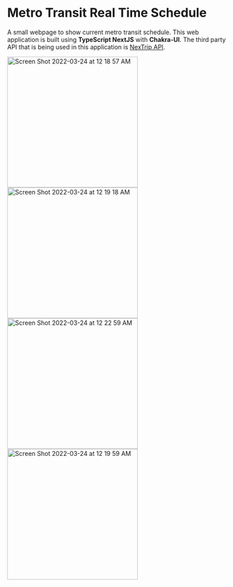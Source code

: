 # Metro Transit Real Time Schedule

A small webpage to show current metro transit schedule. This web application is built using **TypeScript NextJS** with **Chakra-UI**. The third party API that is being used in this application is [NexTrip API](https://svc.metrotransit.org/swagger/index.html).

<div>
<img width="300" alt="Screen Shot 2022-03-24 at 12 18 57 AM" src="https://user-images.githubusercontent.com/62977699/159849155-0b5d8888-5920-4c25-a06b-1061abae31da.png">
<img width="300" alt="Screen Shot 2022-03-24 at 12 19 18 AM" src="https://user-images.githubusercontent.com/62977699/159849166-8dc02de7-bfcd-4e46-806e-b2468c7672e7.png">
</div>

<div>
<img width="300" alt="Screen Shot 2022-03-24 at 12 22 59 AM" src="https://user-images.githubusercontent.com/62977699/159848846-1ea904bd-75e8-42c4-bfa0-f7e925ebd86f.png">
<img width="300" alt="Screen Shot 2022-03-24 at 12 19 59 AM" src="https://user-images.githubusercontent.com/62977699/159849289-913dc65e-8cdf-480f-a50d-ebacc1ae0581.png">
</div>
